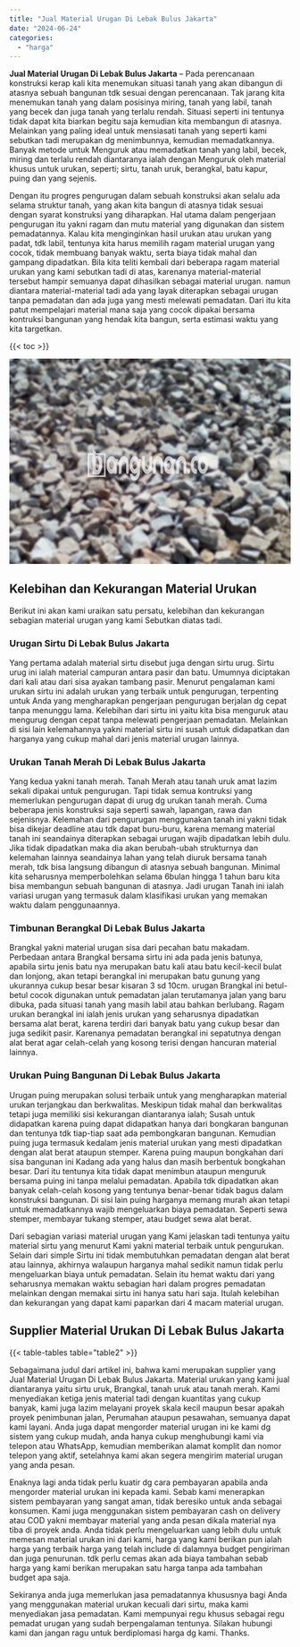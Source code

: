 ```yaml
---
title: "Jual Material Urugan Di Lebak Bulus Jakarta"
date: "2024-06-24"
categories: 
  - "harga"
---
```


**Jual Material Urugan Di Lebak Bulus Jakarta** – Pada perencanaan konstruksi kerap kali kita menemukan situasi tanah yang akan dibangun di atasnya sebuah bangunan tdk sesuai dengan perencanaan. Tak jarang kita menemukan tanah yang dalam posisinya miring, tanah yang labil, tanah yang becek dan juga tanah yang terlalu rendah. Situasi seperti ini tentunya tidak dapat kita biarkan begitu saja kemudian kita membangun di atasnya. Melainkan yang paling ideal untuk mensiasati tanah yang seperti kami sebutkan tadi merupakan dg menimbunnya, kemudian memadatkannya. Banyak metode untuk Menguruk atau memadatkan tanah yang labil, becek, miring dan terlalu rendah diantaranya ialah dengan Menguruk oleh material khusus untuk urukan, seperti; sirtu, tanah uruk, berangkal, batu kapur, puing dan yang sejenis.

Dengan itu progres pengurugan dalam sebuah konstruksi akan selalu ada selama struktur tanah, yang akan kita bangun di atasnya tidak sesuai dengan syarat konstruksi yang diharapkan. Hal utama dalam pengerjaan pengurugan itu yakni ragam dan mutu material yang digunakan dan sistem pemadatannya. Kalau kita menginginkan hasil urukan atau urukan yang padat, tdk labil, tentunya kita harus memilih ragam material urugan yang cocok, tidak membuang banyak waktu, serta biaya tidak mahal dan gampang dipadatkan. Bila kita teliti kembali dari beberapa ragam material urukan yang kami sebutkan tadi di atas, karenanya material-material tersebut hampir semuanya dapat dihasilkan sebagai material urugan. namun diantara material-material tadi ada yang layak diterapkan sebagai urugan tanpa pemadatan dan ada juga yang mesti melewati pemadatan. Dari itu kita patut mempelajari material mana saja yang cocok dipakai bersama kontruksi bangunan yang hendak kita bangun, serta estimasi waktu yang kita targetkan.

{{< toc >}}

![Jual Material Urugan Di Lebak Bulus Jakarta](/images/jual-urugan-19.png)

## Kelebihan dan Kekurangan Material Urukan

Berikut ini akan kami uraikan satu persatu, kelebihan dan kekurangan sebagian material urugan yang kami Sebutkan diatas tadi.

### Urugan Sirtu Di Lebak Bulus Jakarta

Yang pertama adalah material sirtu disebut juga dengan sirtu urug. Sirtu urug ini ialah material campuran antara pasir dan batu. Umumnya diciptakan dari kali atau dari sisa ayakan tambang pasir. Menurut pengalaman kami urukan sirtu ini adalah urukan yang terbaik untuk pengurugan, terpenting untuk Anda yang mengharapkan pengerjaan pengurugan berjalan dg cepat tanpa menunggu lama. Kelebihan dari sirtu ini yaitu kita bisa menguruk atau mengurug dengan cepat tanpa melewati pengerjaan pemadatan. Melainkan di sisi lain kelemahannya yakni material sirtu ini susah untuk didapatkan dan harganya yang cukup mahal dari jenis material urugan lainnya.

### Urukan Tanah Merah Di Lebak Bulus Jakarta

Yang kedua yakni tanah merah. Tanah Merah atau tanah uruk amat lazim sekali dipakai untuk pengurugan. Tapi tidak semua kontruksi yang memerlukan pengurugan dapat di urug dg urukan tanah merah. Cuma beberapa jenis konstruksi saja seperti sawah, lapangan, rawa dan sejenisnya. Kelemahan dari pengurugan menggunakan tanah ini yakni tidak bisa dikejar deadline atau tdk dapat buru-buru, karena memang material tanah ini seandainya diterapkan sebagai urugan wajib dipadatkan lebih dulu. Jika tidak dipadatkan maka dia akan berubah-ubah strukturnya dan kelemahan lainnya seandainya lahan yang telah diuruk bersama tanah merah, tdk bisa langsung dibangun di atasnya sebuah bangunan. Minimal kita seharusnya memperbolehkan selama 6bulan hingga 1 tahun baru kita bisa membangun sebuah bangunan di atasnya. Jadi urugan Tanah ini ialah variasi urugan yang termasuk dalam klasifikasi urukan yang memakan waktu dalam penggunaannya.

### Timbunan Berangkal Di Lebak Bulus Jakarta

Brangkal yakni material urugan sisa dari pecahan batu makadam. Perbedaan antara Brangkal bersama sirtu ini ada pada jenis batunya, apabila sirtu jenis batu nya merupakan batu kali atau batu kecil-kecil bulat dan lonjong, akan tetapi berangkal ini merupakan batu gunung yang ukurannya cukup besar besar kisaran 3 sd 10cm. urugan Brangkal ini betul-betul cocok digunakan untuk pemadatan jalan terutamanya jalan yang baru dibuka, pada situasi tanah yang masih labil atau bahkan berlubang. Ragam urukan berangkal ini ialah jenis urukan yang seharusnya dipadatkan bersama alat berat, karena terdiri dari banyak batu yang cukup besar dan juga sedikit pasir. Karenanya pemadatan berangkal ini sepatutnya dengan alat berat agar celah-celah yang kosong terisi dengan hancuran material lainnya.

### Urukan Puing Bangunan Di Lebak Bulus Jakarta

Urugan puing merupakan solusi terbaik untuk yang mengharapkan material urukan terjangkau dan berkwalitas. Meskipun tidak mahal dan berkwalitas tetapi juga memiliki sisi kekurangan diantaranya ialah; Susah untuk didapatkan karena puing dapat didapatkan hanya dari bongkaran bangunan dan tentunya tdk tiap-tiap saat ada pembongkaran bangunan. Kemudian puing juga termasuk kedalam jenis material urukan yang mesti dipadatkan dengan alat berat ataupun stemper. Karena puing maupun bongkahan dari sisa bangunan ini Kadang ada yang halus dan masih berbentuk bongkahan besar. Dari itu tentunya kita tidak dapat menimbun ataupun menguruk bersama puing ini tanpa melalui pemadatan. Apabila tdk dipadatkan akan banyak celah-celah kosong yang tentunya benar-benar tidak bagus dalam konstruksi bangunan. Di sisi lain puing harganya memang murah akan tetapi untuk memadatkannya wajib mengeluarkan biaya pemadatan. Seperti sewa stemper, membayar tukang stemper, atau budget sewa alat berat.

Dari sebagian variasi material urugan yang Kami jelaskan tadi tentunya yaitu material sirtu yang menurut Kami yakni material terbaik untuk pengurukan. Selain dari simple Sirtu ini tidak membutuhkan pemadatan dengan alat berat atau lainnya, akhirnya walaupun harganya mahal sedikit namun tidak perlu mengeluarkan biaya untuk pemadatan. Selain itu hemat waktu dari yang seharusnya memakan waktu sebagian hari dalam progres pemadatan melainkan dengan memakai sirtu ini hanya satu hari saja. Itulah kelebihan dan kekurangan yang dapat kami paparkan dari 4 macam material urugan.

## Supplier Material Urukan Di Lebak Bulus Jakarta

{{< table-tables table="table2" >}}

Sebagaimana judul dari artikel ini, bahwa kami merupakan supplier yang Jual Material Urugan Di Lebak Bulus Jakarta. Material urukan yang kami jual diantaranya yaitu sirtu uruk, Brangkal, tanah uruk atau tanah merah. Kami menyediakan ketiga jenis material tadi dengan kuantitas yang cukup banyak, kami juga lazim melayani proyek skala kecil maupun besar apakah proyek penimbunan jalan, Perumahan ataupun pesawahan, semuanya dapat kami layani. Anda juga dapat mengorder material urugan ini ke kami dg sistem yang cukup mudah, anda hanya cukup menghubungi kami via telepon atau WhatsApp, kemudian memberikan alamat komplit dan nomor telepon yang aktif, setelahnya kami akan segera mengirim material urugan yang anda pesan.

Enaknya lagi anda tidak perlu kuatir dg cara pembayaran apabila anda mengorder material urukan ini kepada kami. Sebab kami menerapkan sistem pembayaran yang sangat aman, tidak beresiko untuk anda sebagai konsumen. Kami juga menggunakan sistem pembayaran cash on delivery atau COD yakni membayar material yang anda pesan dikala material nya tiba di proyek anda. Anda tidak perlu mengeluarkan uang lebih dulu untuk memesan material urukan ini dari kami, harga yang kami berikan pun ialah harga yang terbaik harga yang telah include di dalamnya budget pengiriman dan juga penurunan. tdk perlu cemas akan ada biaya tambahan sebab harga yang kami berikan merupakan satu harga tanpa ada tambahan budget apa saja.

Sekiranya anda juga memerlukan jasa pemadatannya khususnya bagi Anda yang menggunakan material urukan kecuali dari sirtu, maka kami menyediakan jasa pemadatan. Kami mempunyai regu khusus sebagai regu pemadat urugan yang sudah berpengalaman tentunya. Silakan hubungi kami dan jangan ragu untuk berdiplomasi harga dg kami. Thanks.
